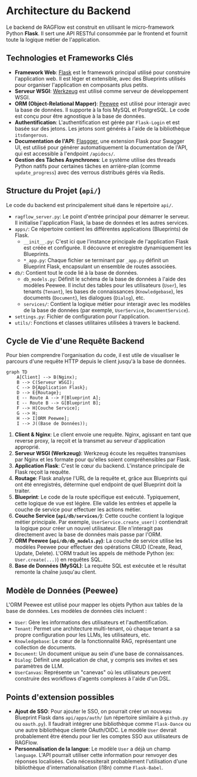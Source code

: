 # Architecture du Backend

Le backend de RAGFlow est construit en utilisant le micro-framework Python **Flask**. Il sert une API RESTful consommée par le frontend et fournit toute la logique métier de l'application.

## Technologies et Frameworks Clés

- **Framework Web**: [Flask](https://flask.palletsprojects.com/) est le framework principal utilisé pour construire l'application web. Il est léger et extensible, avec des Blueprints utilisés pour organiser l'application en composants plus petits.
- **Serveur WSGI**: [Werkzeug](https://werkzeug.palletsprojects.com/) est utilisé comme serveur de développement WSGI.
- **ORM (Object-Relational Mapper)**: [Peewee](http://docs.peewee-orm.com/en/latest/) est utilisé pour interagir avec la base de données. Il supporte à la fois MySQL et PostgreSQL. Le code est conçu pour être agnostique à la base de données.
- **Authentification**: L'authentification est gérée par `Flask-Login` et est basée sur des jetons. Les jetons sont générés à l'aide de la bibliothèque `itsdangerous`.
- **Documentation de l'API**: [Flasgger](https://github.com/flasgger/flasgger), une extension Flask pour Swagger UI, est utilisé pour générer automatiquement la documentation de l'API, qui est accessible à l'endpoint `/apidocs/`.
- **Gestion des Tâches Asynchrones**: Le système utilise des threads Python natifs pour certaines tâches en arrière-plan (comme `update_progress`) avec des verrous distribués gérés via Redis.

## Structure du Projet (`api/`)

Le code du backend est principalement situé dans le répertoire `api/`.

- `ragflow_server.py`: Le point d'entrée principal pour démarrer le serveur. Il initialise l'application Flask, la base de données et les autres services.
- `apps/`: Ce répertoire contient les différentes applications (Blueprints) de Flask.
  - `__init__.py`: C'est ici que l'instance principale de l'application Flask est créée et configurée. Il découvre et enregistre dynamiquement les Blueprints.
  - `*_app.py`: Chaque fichier se terminant par `_app.py` définit un Blueprint Flask, encapsulant un ensemble de routes associées.
- `db/`: Contient tout le code lié à la base de données.
  - `db_models.py`: Définit le schéma de la base de données à l'aide des modèles Peewee. Il inclut des tables pour les utilisateurs (`User`), les tenants (`Tenant`), les bases de connaissances (`Knowledgebase`), les documents (`Document`), les dialogues (`Dialog`), etc.
  - `services/`: Contient la logique métier pour interagir avec les modèles de la base de données (par exemple, `UserService`, `DocumentService`).
- `settings.py`: Fichier de configuration pour l'application.
- `utils/`: Fonctions et classes utilitaires utilisées à travers le backend.

## Cycle de Vie d'une Requête Backend

Pour bien comprendre l'organisation du code, il est utile de visualiser le parcours d'une requête HTTP depuis le client jusqu'à la base de données.

```mermaid
graph TD
    A[Client] --> B(Nginx);
    B --> C(Serveur WSGI);
    C --> D{Application Flask};
    D --> E{Routage};
    E -- Route A --> F[Blueprint A];
    E -- Route B --> G[Blueprint B];
    F --> H[Couche Service];
    G --> H;
    H --> I[ORM Peewee];
    I --> J((Base de Données));
```

1.  **Client & Nginx**: Le client envoie une requête. Nginx, agissant en tant que reverse proxy, la reçoit et la transmet au serveur d'application approprié.
2.  **Serveur WSGI (Werkzeug)**: Werkzeug écoute les requêtes transmises par Nginx et les formate pour qu'elles soient compréhensibles par Flask.
3.  **Application Flask**: C'est le cœur du backend. L'instance principale de Flask reçoit la requête.
4.  **Routage**: Flask analyse l'URL de la requête et, grâce aux Blueprints qui ont été enregistrés, détermine quel endpoint de quel Blueprint doit la traiter.
5.  **Blueprint**: Le code de la route spécifique est exécuté. Typiquement, cette logique de vue est légère. Elle valide les entrées et appelle la couche de service pour effectuer les actions métier.
6.  **Couche Service (`api/db/services/`)**: Cette couche contient la logique métier principale. Par exemple, `UserService.create_user()` contiendrait la logique pour créer un nouvel utilisateur. Elle n'interagit pas directement avec la base de données mais passe par l'ORM.
7.  **ORM Peewee (`api/db/db_models.py`)**: La couche de service utilise les modèles Peewee pour effectuer des opérations CRUD (Create, Read, Update, Delete). L'ORM traduit les appels de méthode Python (ex: `User.create(...)`) en requêtes SQL.
8.  **Base de Données (MySQL)**: La requête SQL est exécutée et le résultat remonte la chaîne jusqu'au client.

## Modèle de Données (Peewee)

L'ORM Peewee est utilisé pour mapper les objets Python aux tables de la base de données. Les modèles de données clés incluent :

- `User`: Gère les informations des utilisateurs et l'authentification.
- `Tenant`: Permet une architecture multi-tenant, où chaque tenant a sa propre configuration pour les LLMs, les utilisateurs, etc.
- `Knowledgebase`: Le cœur de la fonctionnalité RAG, représentant une collection de documents.
- `Document`: Un document unique au sein d'une base de connaissances.
- `Dialog`: Définit une application de chat, y compris ses invites et ses paramètres de LLM.
- `UserCanvas`: Représente un "canevas" où les utilisateurs peuvent construire des workflows d'agents complexes à l'aide d'un DSL.

## Points d'extension possibles

- **Ajout de SSO**: Pour ajouter le SSO, on pourrait créer un nouveau Blueprint Flask dans `api/apps/auth/` (un répertoire similaire à `github.py` ou `oauth.py`). Il faudrait intégrer une bibliothèque comme `Flask-Dance` ou une autre bibliothèque cliente OAuth/OIDC. Le modèle `User` devrait probablement être étendu pour lier les comptes SSO aux utilisateurs de RAGFlow.
- **Personnalisation de la langue**: Le modèle `User` a déjà un champ `language`. L'API pourrait utiliser cette information pour renvoyer des réponses localisées. Cela nécessiterait probablement l'utilisation d'une bibliothèque d'internationalisation (i18n) comme `Flask-Babel`. 